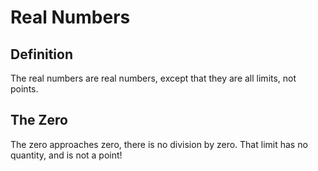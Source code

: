 # Real Numbers

## Definition

The real numbers are real numbers, except that they are all limits, not points. 

## The Zero

The zero approaches zero, there is no division by zero. That limit has no quantity, and is not a point!
